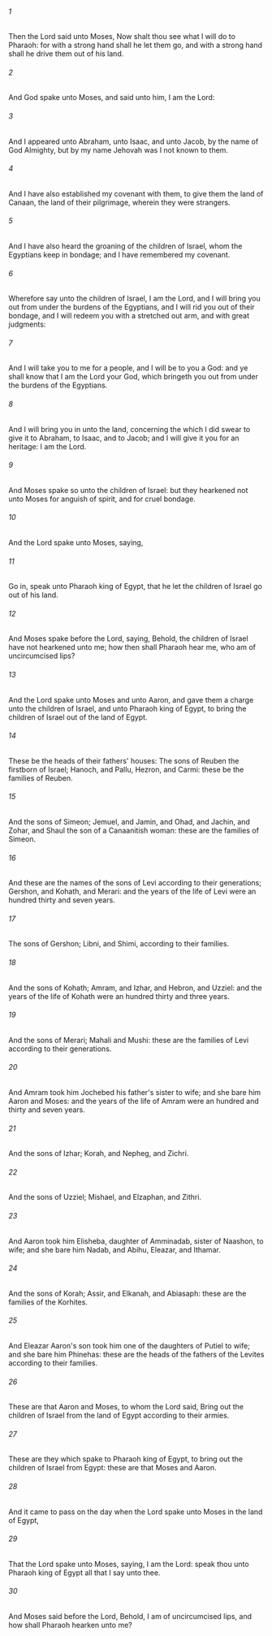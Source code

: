 ###### 1
Then the Lord said unto Moses, Now shalt thou see what I will do to Pharaoh: for with a strong hand shall he let them go, and with a strong hand shall he drive them out of his land.

###### 2
And God spake unto Moses, and said unto him, I am the Lord:

###### 3
And I appeared unto Abraham, unto Isaac, and unto Jacob, by the name of God Almighty, but by my name Jehovah was I not known to them.

###### 4
And I have also established my covenant with them, to give them the land of Canaan, the land of their pilgrimage, wherein they were strangers.

###### 5
And I have also heard the groaning of the children of Israel, whom the Egyptians keep in bondage; and I have remembered my covenant.

###### 6
Wherefore say unto the children of Israel, I am the Lord, and I will bring you out from under the burdens of the Egyptians, and I will rid you out of their bondage, and I will redeem you with a stretched out arm, and with great judgments:

###### 7
And I will take you to me for a people, and I will be to you a God: and ye shall know that I am the Lord your God, which bringeth you out from under the burdens of the Egyptians.

###### 8
And I will bring you in unto the land, concerning the which I did swear to give it to Abraham, to Isaac, and to Jacob; and I will give it you for an heritage: I am the Lord.

###### 9
And Moses spake so unto the children of Israel: but they hearkened not unto Moses for anguish of spirit, and for cruel bondage.

###### 10
And the Lord spake unto Moses, saying,

###### 11
Go in, speak unto Pharaoh king of Egypt, that he let the children of Israel go out of his land.

###### 12
And Moses spake before the Lord, saying, Behold, the children of Israel have not hearkened unto me; how then shall Pharaoh hear me, who am of uncircumcised lips?

###### 13
And the Lord spake unto Moses and unto Aaron, and gave them a charge unto the children of Israel, and unto Pharaoh king of Egypt, to bring the children of Israel out of the land of Egypt.

###### 14
These be the heads of their fathers' houses: The sons of Reuben the firstborn of Israel; Hanoch, and Pallu, Hezron, and Carmi: these be the families of Reuben.

###### 15
And the sons of Simeon; Jemuel, and Jamin, and Ohad, and Jachin, and Zohar, and Shaul the son of a Canaanitish woman: these are the families of Simeon.

###### 16
And these are the names of the sons of Levi according to their generations; Gershon, and Kohath, and Merari: and the years of the life of Levi were an hundred thirty and seven years.

###### 17
The sons of Gershon; Libni, and Shimi, according to their families.

###### 18
And the sons of Kohath; Amram, and Izhar, and Hebron, and Uzziel: and the years of the life of Kohath were an hundred thirty and three years.

###### 19
And the sons of Merari; Mahali and Mushi: these are the families of Levi according to their generations.

###### 20
And Amram took him Jochebed his father's sister to wife; and she bare him Aaron and Moses: and the years of the life of Amram were an hundred and thirty and seven years.

###### 21
And the sons of Izhar; Korah, and Nepheg, and Zichri.

###### 22
And the sons of Uzziel; Mishael, and Elzaphan, and Zithri.

###### 23
And Aaron took him Elisheba, daughter of Amminadab, sister of Naashon, to wife; and she bare him Nadab, and Abihu, Eleazar, and Ithamar.

###### 24
And the sons of Korah; Assir, and Elkanah, and Abiasaph: these are the families of the Korhites.

###### 25
And Eleazar Aaron's son took him one of the daughters of Putiel to wife; and she bare him Phinehas: these are the heads of the fathers of the Levites according to their families.

###### 26
These are that Aaron and Moses, to whom the Lord said, Bring out the children of Israel from the land of Egypt according to their armies.

###### 27
These are they which spake to Pharaoh king of Egypt, to bring out the children of Israel from Egypt: these are that Moses and Aaron.

###### 28
And it came to pass on the day when the Lord spake unto Moses in the land of Egypt,

###### 29
That the Lord spake unto Moses, saying, I am the Lord: speak thou unto Pharaoh king of Egypt all that I say unto thee.

###### 30
And Moses said before the Lord, Behold, I am of uncircumcised lips, and how shall Pharaoh hearken unto me?

